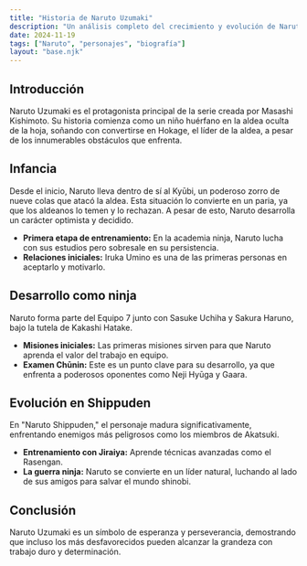 ```yaml
---
title: "Historia de Naruto Uzumaki"
description: "Un análisis completo del crecimiento y evolución de Naruto Uzumaki a lo largo de la serie."
date: 2024-11-19
tags: ["Naruto", "personajes", "biografía"]
layout: "base.njk"
---
```


## Introducción

Naruto Uzumaki es el protagonista principal de la serie creada por Masashi Kishimoto. Su historia comienza como un niño huérfano en la aldea oculta de la hoja, soñando con convertirse en Hokage, el líder de la aldea, a pesar de los innumerables obstáculos que enfrenta.

## Infancia

Desde el inicio, Naruto lleva dentro de sí al Kyūbi, un poderoso zorro de nueve colas que atacó la aldea. Esta situación lo convierte en un paria, ya que los aldeanos lo temen y lo rechazan. A pesar de esto, Naruto desarrolla un carácter optimista y decidido.

- **Primera etapa de entrenamiento:** En la academia ninja, Naruto lucha con sus estudios pero sobresale en su persistencia.
- **Relaciones iniciales:** Iruka Umino es una de las primeras personas en aceptarlo y motivarlo.

## Desarrollo como ninja

Naruto forma parte del Equipo 7 junto con Sasuke Uchiha y Sakura Haruno, bajo la tutela de Kakashi Hatake. 

- **Misiones iniciales:** Las primeras misiones sirven para que Naruto aprenda el valor del trabajo en equipo.
- **Examen Chūnin:** Este es un punto clave para su desarrollo, ya que enfrenta a poderosos oponentes como Neji Hyūga y Gaara.

## Evolución en Shippuden

En "Naruto Shippuden," el personaje madura significativamente, enfrentando enemigos más peligrosos como los miembros de Akatsuki. 

- **Entrenamiento con Jiraiya:** Aprende técnicas avanzadas como el Rasengan.
- **La guerra ninja:** Naruto se convierte en un líder natural, luchando al lado de sus amigos para salvar el mundo shinobi.

## Conclusión

Naruto Uzumaki es un símbolo de esperanza y perseverancia, demostrando que incluso los más desfavorecidos pueden alcanzar la grandeza con trabajo duro y determinación.

